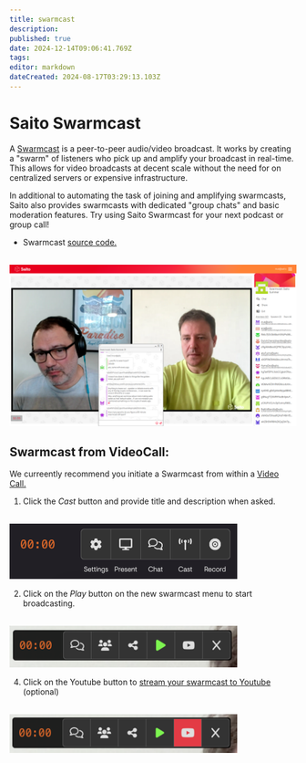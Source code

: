 ```yaml
---
title: swarmcast
description: 
published: true
date: 2024-12-14T09:06:41.769Z
tags: 
editor: markdown
dateCreated: 2024-08-17T03:29:13.103Z
---
```


# Saito Swarmcast

A [Swarmcast](https://saito.io/swarmcast) is a peer-to-peer audio/video broadcast. It works by creating a "swarm" of listeners who pick up and amplify your broadcast in real-time. This allows for video broadcasts at decent scale without the need for on centralized servers or expensive infrastructure.

In additional to automating the task of joining and amplifying swarmcasts, Saito also provides swarmcasts with dedicated "group chats" and basic moderation features. Try using Saito Swarmcast for your next podcast or group call!

- Swarmcast [source code.](https://github.com/SaitoTech/saito-lite-rust/tree/master/mods/limbo)

<br/>
<img src="/swarmcast-chat.png" style="width:600px" />
          
## Swarmcast from VideoCall:

We curreently recommend you initiate a Swarmcast from within a [Video Call.](https://saito.io/videocall/)

1. Click the *Cast* button and provide title and description when asked.

<br />
<img src="/media_gallery/videocall_swarmcast_button.png" style="width:400px" />

2. Click on the *Play* button on the new swarmcast menu to start broadcasting.

<br />
<img src="/media_gallery/videocall_play_button.png" style="width:400px" />

4. Click on the Youtube button to [stream your swarmcast to Youtube](/tech/applications/swarmcast/youtube) (optional)

<br />
<img src="/media_gallery/videocall_youtube_button.png" style="width:400px" />

